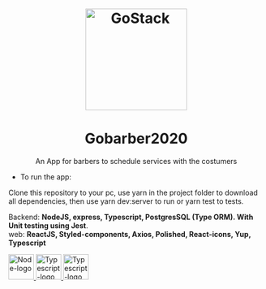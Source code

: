 <div background-color="#312e37" width="100vw">
	<h1 align="center">
		<img alt="GoStack" src="https://res.cloudinary.com/dun9eiybb/image/upload/v1598985684/Gobarber2020/logo_hq6tkv.svg" width="200px" />
	</h1>
</div>
  
<h1 align="center"> Gobarber2020 </h1>

<p align="center"> An App for barbers to schedule services with the costumers </p>

- To run the app:

Clone this repository to your pc, use yarn in the project folder to download all dependencies, then use yarn dev:server to run or yarn test to tests.

Backend: **NodeJS, express, Typescript, PostgresSQL (Type ORM). With Unit testing using Jest**.
<br />
web: **ReactJS, Styled-components, Axios, Polished, React-icons, Yup, Typescript**

<div>
  <a href="https://nodejs.org/en/">
    <img alt="Node-logo" src="https://res.cloudinary.com/dun9eiybb/image/upload/v1598985122/Gobarber2020/Techs/node-dot-js_kbtbm7.svg" width=50 />
  </a>
  <a href="https://github.com/microsoft/TypeScript">
    <img alt="Typescript-logo" src="https://res.cloudinary.com/dun9eiybb/image/upload/v1598985122/Gobarber2020/Techs/typescript_shsw5z.svg" width=50/>
  </a>
  <a href="https://reactjs.org/">
    <img alt="Typescript-logo" src="https://res.cloudinary.com/dun9eiybb/image/upload/v1598986080/Gobarber2020/Techs/react_il0wrt.svg" width=50/>
  </a>
</div>
